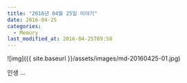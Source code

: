 ```yaml
---
title: "2016년 04월 25일 이야기"
date: 2016-04-25
categories:
  - Memory
last_modified_at: 2016-04-25T09:50
---
```


![img]({{ site.baseurl }}/assets/images/md-20160425-01.jpg)

인생 ...
